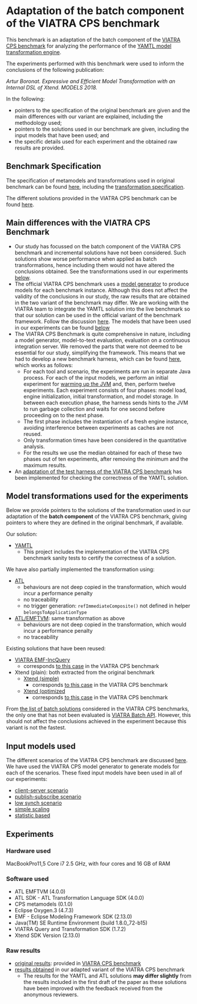 # Adaptation of the batch component of the VIATRA CPS benchmark

This benchmark is an adaptation of the batch component of the [VIATRA CPS benchmark](https://github.com/viatra/viatra-cps-benchmark) for analyzing the performance of the [YAMTL model transformation engine](https://yamtl.github.io).

The experiments performed with this benchmark were used to inform the conclusions of the following publication:

*Artur Boronat. Expressive and Efficient Model Transformation with an Internal DSL of Xtend. MODELS 2018.*

In the following:
* pointers to the specification of the original benchmark are given and the main differences with our variant are explained, including the methodology used;
* pointers to the solutions used in our benchmark are given, including the input models that have been used; and 
* the specific details used for each experiment and the obtained raw results are provided.

## Benchmark Specification

The specification of metamodels and transformations used in original benchmark can be found [here](https://github.com/viatra/viatra-cps-benchmark/wiki/Benchmark-specification), including the [transformation specification](https://github.com/viatra/viatra-docs/blob/master/cps/CPS-to-Deployment-Transformation.adoc).

The different solutions provided in the VIATRA CPS benchmark can be found [here](https://github.com/viatra/viatra-docs/blob/master/cps/Alternative-transformation-methods.adoc).


## Main differences with the VIATRA CPS Benchmark

* Our study has focussed on the batch component of the VIATRA CPS benchmark and incremental solutions have not been considered. Such solutions show worse performance when applied as batch transformations, hence including them would not have altered the conclusions obtained. See the transformations used in our experiments [below](#model-transformations-used-for-the-experiments).
* The official VIATRA CPS benchmark uses a [model generator](https://github.com/viatra/viatra-docs/blob/master/cps/Model-Generator.adoc) to produce models for each benchmark instance. Although this does not affect the validity of the conclusions in our study, the raw results that are obtained in the two variant of the benchmark may differ. We are working with the VIATRA team to integrate the YAMTL solution into the live benchmark so that our solution can be used in the official variant of the benchmark framework. Follow the discussion [here](https://github.com/viatra/viatra-cps-benchmark/issues/23). The models that have been used in our experiments can be found [below](#input-models-used)
* The VIATRA CPS Benchmark is quite comprehensive in nature, including a model generator, model-to-text evaluation, evaluation on a continuous integration server. We removed the parts that were not deemed to be essential for our study, simplifying the framework. This means that we had to develop a new benchmark harness, which can be found [here](https://github.com/yamtl/viatra-cps-batch-benchmark/blob/master/m2m.batch.cps2dep.yamtl/src/main/java/experiments/utils/FullBenchmarkRunner.xtend), which works as follows:
  * For each tool and scenario, the experiments are run in separate Java process. For each of the input models, we perform an initial experiment for [warming up the JVM](http://www.baeldung.com/java-jvm-warmup) and, then, perform twelve experiments. Each experiment consists of four phases: model load, engine initialization, initial transformation, and model storage. In between each execution phase, the harness sends hints to the JVM to run garbage collection and waits for one second before proceeding on to the next phase. 
  * The first phase includes the instantiation of a fresh engine instance, avoiding interference between experiments as caches are not reused.
  * Only transformation times have been considered in the quantitative analysis. 
  * For the results we use the median obtained for each of these two phases out of ten experiments, after removing the minimum and the maximum results. 
* An [adaptation of the test harness of the VIATRA CPS benchmark](https://github.com/yamtl/viatra-cps-batch-benchmark/tree/master/m2m.batch.cps2dep.yamtl#benchmark-sanity-checks) has been implemented for checking the correctness of the YAMTL solution.


## Model transformations used for the experiments

Below we provide pointers to the solutions of the transformation used in our adaptation of the **batch component** of the VIATRA CPS benchmark, giving pointers to where they are defined in the original benchmark, if available.

Our solution:
* [YAMTL](https://github.com/yamtl/viatra-cps-batch-benchmark/tree/master/m2m.batch.cps2dep.yamtl)
  * This project includes the implementation of the VIATRA CPS benchmark sanity tests to certify the correctness of a solution.

We have also partially implemented the transformation using:

* [ATL](https://github.com/yamtl/viatra-cps-batch-benchmark/blob/master/m2m.batch.data/atlFiles/Cps2Dep_atl.atl)
  * behaviours are not deep copied in the transformation, which would incur a performance penalty
  * no traceability
  * no trigger generation: `refImmediateComposite()` not defined in helper `belongsToApplicationType`
* [ATL/EMFTVM](https://github.com/yamtl/viatra-cps-batch-benchmark/blob/master/m2m.batch.data/atlFiles/Cps2Dep.atl): same transformation as above
  * behaviours are not deep copied in the transformation, which would incur a performance penalty
  * no traceability

Existing solutions that have been reused:

* [VIATRA EMF-IncQuery](https://github.com/yamtl/viatra-cps-batch-benchmark/blob/master/m2m.batch.cps2dep.viatra.eiq/src/org/eclipse/viatra/examples/cps/xform/m2m/batch/eiq/CPS2DeploymentBatchTransformationEiq.xtend)
  * corresponds [to this case](https://github.com/viatra/viatra-docs/blob/master/cps/Simple-Xtend-and-Query-M2M-transformation.adoc) in the VIATRA CPS benchmark    
* Xtend (plain): both extracted from the original benchmark
  * [Xtend (simple)](https://github.com/yamtl/viatra-cps-batch-benchmark/blob/master/m2m.batch.cps2dep.xtend.plugin/src/org/eclipse/viatra/examples/cps/xform/m2m/batch/simple/CPS2DeploymentBatchTransformationSimple.xtend)
    * corresponds [to this case](https://github.com/viatra/viatra-docs/blob/master/cps/Simple-and-optimized-Xtend-batch-M2M-transformation.adoc/#simple-and-optimized-xtend-batch-m2m-transformation) in the VIATRA CPS benchmark    
  * [Xtend (optimized](https://github.com/yamtl/viatra-cps-batch-benchmark/blob/master/m2m.batch.cps2dep.xtend.plugin/src/org/eclipse/viatra/examples/cps/xform/m2m/batch/optimized/CPS2DeploymentBatchTransformationOptimized.xtend)
    * corresponds [to this case](https://github.com/viatra/viatra-docs/blob/master/cps/Simple-and-optimized-Xtend-batch-M2M-transformation.adoc/#optimized-batch-m2m-transformation) in the VIATRA CPS benchmark


From [the list of batch solutions](https://github.com/viatra/viatra-docs/blob/master/cps/Alternative-transformation-methods.adoc#batch) considered in the VIATRA CPS benchmarks, the only one that has not been evaluated is [VIATRA Batch API](https://github.com/viatra/viatra-docs/blob/master/cps/VIATRA-transformation-API-based-batch-M2M-transformation.adoc). However, this should not affect the conclusions achieved in the experiment because this variant is not the fastest.

## Input models used

The different scenarios of the VIATRA CPS benchmark are discussed [here](https://github.com/viatra/viatra-cps-benchmark/wiki/Benchmark-specification#cases). We have used the VIATRA CPS model generator to generate models for each of the scenarios. These fixed input models have been used in all of our experiments:

* [client-server scenario](https://github.com/yamtl/viatra-cps-batch-benchmark/tree/master/m2m.batch.data/cps2dep/clientServer/cps)
* [publish-subscribe scenario](https://github.com/yamtl/viatra-cps-batch-benchmark/tree/master/m2m.batch.data/cps2dep/publishSubscribe/cps)
* [low synch scenario](https://github.com/yamtl/viatra-cps-batch-benchmark/tree/master/m2m.batch.data/cps2dep/lowSynch)
* [simple scaling](https://github.com/yamtl/viatra-cps-batch-benchmark/tree/master/m2m.batch.data/cps2dep/simpleScaling)
* [statistic based](https://github.com/yamtl/viatra-cps-batch-benchmark/tree/master/m2m.batch.data/cps2dep/statistics)



## Experiments

### Hardware used

MacBookPro11,5 Core i7 2.5 GHz, with four cores and 16 GB of RAM

### Software used

* ATL EMFTVM (4.0.0)
* ATL SDK - ATL Transformation Language SDK (4.0.0)
* CPS metamodels (0.1.0)
* Eclipse Oxygen.3 (4.7.3) 
* EMF - Eclipse Modeling Framework SDK (2.13.0)
* Java(TM) SE Runtime Environment (build 1.8.0\_72-b15)
* VIATRA Query and Transformation SDK (1.7.2)
* Xtend SDK Version (2.13.0)

### Raw results

* [original results](https://github.com/yamtl/viatra-cps-batch-benchmark/tree/master/m2m.batch.data/experimental-results/XForm_CS_PS_Performance.xlsx): provided in [VIATRA CPS benchmark](https://github.com/viatra/viatra-cps-benchmark)
* [results obtained](https://github.com/yamtl/viatra-cps-batch-benchmark/tree/master/m2m.batch.data/experimental-results) in our adapted variant of the VIATRA CPS benchmark
  * The results for the YAMTL and ATL solutions **may differ slightly** from the results included in the first draft of the paper as these solutions have been improved with the feedback received from the anonymous reviewers.